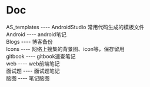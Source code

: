 # Doc
AS_templates ---- AndroidStudio 常用代码生成的模板文件  
Android ---- android笔记  
Blogs   ---- 博客备份  
Icons   ---- 网络上搜集的背景图、icon等，保存留用  
gitbook ---- gitbook速查笔记  
web ---- web前端笔记  
面试题 ---- 面试题笔记  
脑图 ---- 笔记脑图
